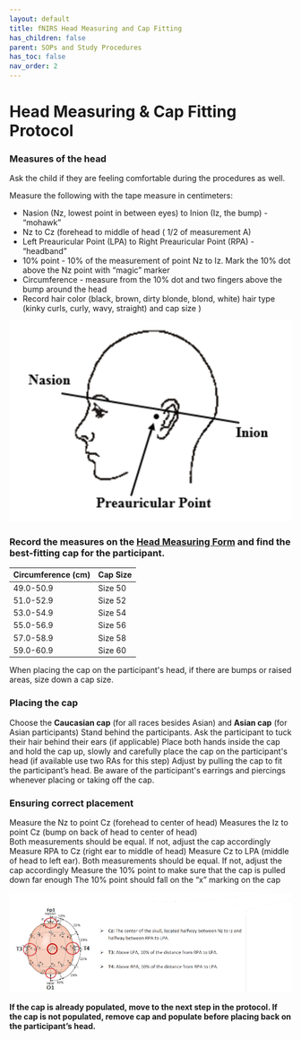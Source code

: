 ```yaml
---
layout: default
title: fNIRS Head Measuring and Cap Fitting
has_children: false
parent: SOPs and Study Procedures
has_toc: false
nav_order: 2
---
```


# Head Measuring & Cap Fitting Protocol 

### Measures of the head 
Ask the child if they are feeling comfortable during the procedures as well.

Measure the following with the tape measure in centimeters:

- Nasion (Nz, lowest point in between eyes) to Inion (Iz, the bump) - “mohawk”
- Nz to Cz (forehead to middle of head ( 1/2 of measurement A) 
- Left Preauricular Point (LPA) to Right Preauricular Point (RPA)  - “headband”
- 10% point - 10% of the measurement of point Nz to Iz. Mark the 10% dot above the Nz point with “magic” marker  
- Circumference - measure from the 10% dot and two fingers above the bump around the head 
- Record hair color (black, brown, dirty blonde, blond, white) hair type (kinky curls, curly, wavy, straight) and cap size )

![alt text](nz_iz.png)

### Record the measures on the [Head Measuring Form](https://docs.google.com/?pli=1) and find the best-fitting cap for the participant. 

| Circumference (cm) | Cap Size |
| ----------- | ----------- |
| 49.0-50.9 | Size 50 | 
| 51.0-52.9 | Size 52 |
| 53.0-54.9 | Size 54 |
| 55.0-56.9 | Size 56 |
| 57.0-58.9 | Size 58 |
| 59.0-60.9 | Size 60 |

When placing the cap on the participant's head, if there are bumps or raised areas, size down a cap size.

### Placing the cap 
Choose the **Caucasian cap** (for all races besides Asian) and **Asian cap** (for Asian participants)
Stand behind the participants. 
Ask the participant to tuck their hair behind their ears (if applicable)
Place both hands inside the cap and hold the cap up, slowly and carefully place the cap on the participant's head (if available use two RAs for this step)
Adjust by pulling the cap to fit the participant’s head. 
Be aware of the participant's earrings and piercings whenever placing or taking off the cap. 


### Ensuring correct placement 

Measure the Nz to point Cz (forehead to center of head) 
Measures the Iz to point Cz (bump on back of head to center of head)  
Both measurements should be equal.  If not, adjust the cap accordingly
Measure RPA to Cz (right ear to middle of head) 
Measure Cz to LPA (middle of head to left ear).
Both measurements should be equal.  If not, adjust the cap accordingly
Measure the 10% point to make sure that the cap is pulled down far enough 
The 10% point should fall on the “x” marking on the cap 

![alt text](optode_locations.png)

**If the cap is already populated, move to the next step in the protocol.  If the cap is not populated, remove cap and populate before placing back on the participant’s head.**












	
